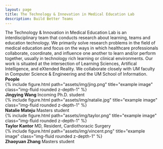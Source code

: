 ```yaml
---
layout: page
title: The Technology & Innovation in Medical Education Lab
description: Build Better Teams
---
```


<div class="special-class" markdown="1">
The Technology & Innovation in Medical Education Lab is an interdisciplinary team that conducts research about learning, teams and education technology. We primarily solve research problems in the field of medical education and focus on the ways in which healthcare professionals collaborate, coordinate, and influence one another to learn and/or perform together, usually in technology rich learning or clinical environments. Our work is situated at the intersection of Learning Sciences, Artifical Intelligence, and eXtended Reality. We collaborate closely with UM faculty in Computer Science & Engineering and the UM School of Information.
</div>




<div class="special-class" markdown="2">
<b>People</b>
</div>


<div class="row">
    <div class="col-sm mt-3 mt-md-0">
        {% include figure.html path="assets/img/jing.png" title="example image" class="img-fluid rounded z-depth-1" %}
    </div>
<div class="caption">
    <b>Jingying Wang</b> Incoming Ph.D. student 
</div>
    <div class="col-sm mt-3 mt-md-0">
        {% include figure.html path="assets/img/natalie.jpg" title="example image" class="img-fluid rounded z-depth-1" %}
    </div>
<div class="caption">
    <b>Natalie Mateju</b> Masters student
</div>
    <div class="col-sm mt-3 mt-md-0">
        {% include figure.html path="assets/img/taylor.png" title="example image" class="img-fluid rounded z-depth-1" %}
    </div>
<div class="caption">
    <b>Taylor Kantor</b> MD, Resident, Cardiothoracic Surgery
</div>
    <div class="col-sm mt-3 mt-md-0">
        {% include figure.html path="assets/img/vincent.png" title="example image" class="img-fluid rounded z-depth-1" %}
    </div>
<div class="caption">
   <b>Zhaoyuan Zhang</b> Masters student
</div>
</div>
